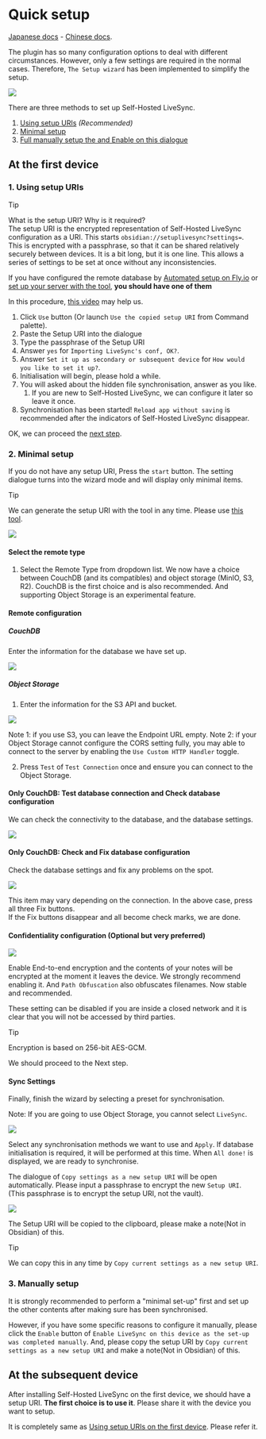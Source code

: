 # Quick setup

[Japanese docs](./quick_setup_ja.md) - [Chinese docs](./quick_setup_cn.md).

The plugin has so many configuration options to deal with different circumstances. However, only a few settings are required in the normal cases. Therefore, `The Setup wizard` has been implemented to simplify the setup.

![](../images/quick_setup_1.png)

There are three methods to set up Self-Hosted LiveSync.

1. [Using setup URIs](#1-using-setup-uris) *(Recommended)*
2. [Minimal setup](#2-minimal-setup)
3. [Full manually setup the and Enable on this dialogue](#3-manually-setup)

## At the first device

### 1. Using setup URIs

> [!TIP]
> What is the setup URI? Why is it required?  
> The setup URI is the encrypted representation of Self-Hosted LiveSync configuration as a URI. This starts `obsidian://setuplivesync?settings=`. This is encrypted with a passphrase, so that it can be shared relatively securely between devices. It is a bit long, but it is one line. This allows a series of settings to be set at once without any inconsistencies. 
> 
> If you have configured the remote database by [Automated setup on Fly.io](./setup_flyio.md#a-very-automated-setup) or [set up your server with the tool](./setup_own_server.md#1-generate-the-setup-uri-on-a-desktop-device-or-server), **you should have one of them** 

In this procedure, [this video](https://youtu.be/7sa_I1832Xc?t=146) may help us.

1. Click `Use` button (Or launch `Use the copied setup URI` from Command palette).
2. Paste the Setup URI into the dialogue
3. Type the passphrase of the Setup URI
4. Answer `yes` for `Importing LiveSync's conf, OK?`.
5. Answer `Set it up as secondary or subsequent device` for `How would you like to set it up?`.
6. Initialisation will begin, please hold a while.
7. You will asked about the hidden file synchronisation, answer as you like.
   1. If you are new to Self-Hosted LiveSync, we can configure it later so leave it once.
8. Synchronisation has been started! `Reload app without saving` is recommended after the indicators of Self-Hosted LiveSync disappear.

OK, we can proceed the [next step](#).

### 2. Minimal setup

If you do not have any setup URI, Press the `start` button. The setting dialogue turns into the wizard mode and will display only minimal items.

>[!TIP]
> We can generate the setup URI with the tool in any time. Please use [this tool](./setup_own_server.md#1-generate-the-setup-uri-on-a-desktop-device-or-server).

![](../images/quick_setup_2.png)


#### Select the remote type

1. Select the Remote Type from dropdown list.
We now have a choice between CouchDB (and its compatibles) and object storage (MinIO, S3, R2). CouchDB is the first choice and is also recommended. And supporting Object Storage is an experimental feature.

#### Remote configuration 

##### CouchDB

Enter the information for the database we have set up.

![](../images/quick_setup_3.png)  

##### Object Storage

1. Enter the information for the S3 API and bucket.

![](../images/quick_setup_3b.png)  

Note 1: if you use S3, you can leave the Endpoint URL empty.
Note 2: if your Object Storage cannot configure the CORS setting fully, you may able to connect to the server by enabling the `Use Custom HTTP Handler` toggle.

2. Press `Test` of `Test Connection` once and ensure you can connect to the Object Storage.

#### Only CouchDB: Test database connection and Check database configuration

We can check the connectivity to the database, and the database settings.

![](../images/quick_setup_5.png)  

#### Only CouchDB: Check and Fix database configuration

Check the database settings and fix any problems on the spot.

![](../images/quick_setup_6.png)

This item may vary depending on the connection. In the above case, press all three Fix buttons.  
If the Fix buttons disappear and all become check marks, we are done.

#### Confidentiality configuration (Optional but very preferred)

![](../images/quick_setup_4.png)

Enable End-to-end encryption and the contents of your notes will be encrypted at the moment it leaves the device. We strongly recommend enabling it. And `Path Obfuscation` also obfuscates filenames. Now stable and recommended.

These setting can be disabled if you are inside a closed network and it is clear that you will not be accessed by third parties.

> [!TIP]
> Encryption is based on 256-bit AES-GCM.  

We should proceed to the Next step.

#### Sync Settings
Finally, finish the wizard by selecting a preset for synchronisation.

Note: If you are going to use Object Storage, you cannot select `LiveSync`.

![](../images/quick_setup_9_1.png)

Select any synchronisation methods we want to use and `Apply`. If database initialisation is required, it will be performed at this time. When `All done!` is displayed, we are ready to synchronise.

The dialogue of `Copy settings as a new setup URI` will be open automatically. Please input a passphrase to encrypt the new `Setup URI`. (This passphrase is to encrypt the setup URI, not the vault).

![](../images/quick_setup_10.png)

The Setup URI will be copied to the clipboard, please make a note(Not in Obsidian) of this.

>[!TIP]
We can copy this in any time by `Copy current settings as a new setup URI`.

### 3. Manually setup

It is strongly recommended to perform a "minimal set-up" first and set up the other contents after making sure has been synchronised.

However, if you have some specific reasons to configure it manually, please click the `Enable` button of `Enable LiveSync on this device as the set-up was completed manually`.
And, please copy the setup URI by `Copy current settings as a new setup URI` and make a note(Not in Obsidian) of this.

## At the subsequent device
After installing Self-Hosted LiveSync on the first device, we should have a setup URI. **The first choice is to use it**. Please share it with the device you want to setup.

It is completely same as [Using setup URIs on the first device](#1-using-setup-uris). Please refer it.

